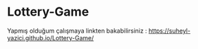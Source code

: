 # Lottery-Game
Yapmış olduğum çalışmaya linkten bakabilirsiniz : https://suheyl-yazici.github.io/Lottery-Game/
